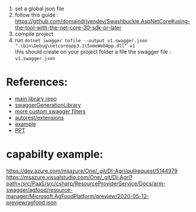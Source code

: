 1. set a global json file
2. follow this guide : https://github.com/domaindrivendev/Swashbuckle.AspNetCore#using-the-tool-with-the-net-core-30-sdk-or-later
3. compile project 
4. run `dotnet swagger tofile --output v1.swagger.json ".\bin\Debug\netcoreapp3.1\SomeWebApp.dll" v1`  
   this should create on your project folder a file the swagger file : `v1.swagger.json`

References:
================
  * [main library repo](https://msazure.visualstudio.com/One/_git/AGCI-CSF?path=/src/Service/OpenApi/OpenApiServiceExtension.cs&_a=contents&version=GBmaster)
  * [swaggerGenerationLibrary](https://msazure.visualstudio.com/One/_git/AGE-Documents?path=%2Fdocs%2FCommon%2FswaggerGenerationLibrary.md&version=GBmaster&_a=preview)
  * [more custom swagger filters](https://msazure.visualstudio.com/One/_git/DI-Agri?path=/src/PaaS/src/csharp/BaseNetCoreApp/ServiceCollectionExtentions/Helpers)
  * [autorest/extensions](http://azure.github.io/autorest/extensions/)
  * [example](https://dev.azure.com/msazure/One/_git/DI-Agri/pullrequest/5144979?_a=files&path=/src/PaaS/src/csharp/ResourceProviderService/Docs/OpenApiSpecs/latest/semi_automated_swagger.json)
  * [PPT](https://microsoft-my.sharepoint.com/:p:/p/prjayasw/Ed7S0Ia9ZnVGhB1WQK16T5IBLsd4V_O-sxjizYcUuYjo8Q)

 
capabilty example:
======================
https://dev.azure.com/msazure/One/_git/DI-Agri/pullrequest/5144979
https://msazure.visualstudio.com/One/_git/DI-Agri?path=/src/PaaS/src/csharp/ResourceProviderService/Docs/arm-swagger/agfood/resource-manager/Microsoft.AgFoodPlatform/preview/2020-05-12-preview/agfood.json
